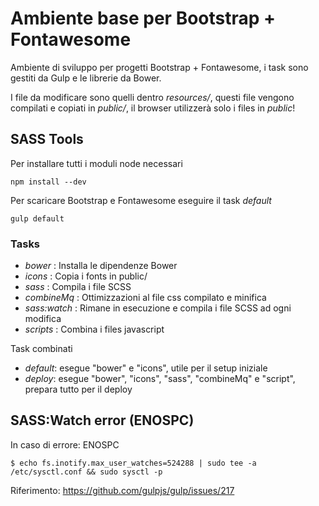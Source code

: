 # Ambiente base per Bootstrap + Fontawesome

Ambiente di sviluppo per progetti Bootstrap + Fontawesome, i task sono gestiti da Gulp e le librerie da Bower.

I file da modificare sono quelli dentro *resources/*, questi file vengono compilati e copiati in *public/*,
il browser utilizzerà solo i files in *public*!

## SASS Tools

Per installare tutti i moduli node necessari

```
npm install --dev
```

Per scaricare Bootstrap e Fontawesome eseguire il task *default*

```
gulp default
```

### Tasks

* *bower* : Installa le dipendenze Bower
* *icons* : Copia i fonts in public/
* *sass* : Compila i file SCSS
* *combineMq* : Ottimizzazioni al file css compilato e minifica
* *sass:watch* : Rimane in esecuzione e compila i file SCSS ad ogni modifica
* *scripts* : Combina i files javascript

Task combinati

* *default*: esegue "bower" e "icons", utile per il setup iniziale
* *deploy*: esegue "bower", "icons", "sass", "combineMq" e "script", prepara tutto per il deploy


## SASS:Watch error (ENOSPC)

In caso di errore: ENOSPC

```
$ echo fs.inotify.max_user_watches=524288 | sudo tee -a /etc/sysctl.conf && sudo sysctl -p
```

Riferimento: https://github.com/gulpjs/gulp/issues/217
